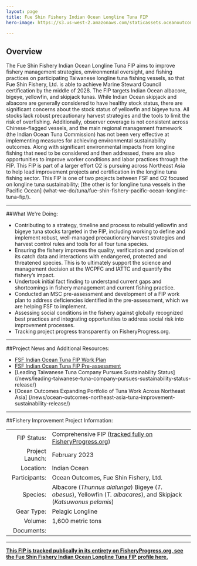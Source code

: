 ```yaml
---
layout: page 
title: Fue Shin Fishery Indian Ocean Longline Tuna FIP
hero-image: https://s3.us-west-2.amazonaws.com/staticassets.oceanoutcomes.org/hero+photos/FSF+FIP+vessels+image+4.png 

---
```

<h2>Overview</h2>

The Fue Shin Fishery Indian Ocean Longline Tuna FIP aims to improve fishery management strategies, environmental oversight, and fishing practices on participating Taiwanese longline tuna fishing vessels, so that Fue Shin Fishery, Ltd. is able to achieve Marine Steward Council certification by the middle of 2028. The FIP targets Indian Ocean albacore, bigeye, yellowfin, and skipjack tunas. While Indian Ocean skipjack and albacore are generally considered to have healthy stock status, there are significant concerns about the stock status of yellowfin and bigeye tuna. All stocks lack robust precautionary harvest strategies and the tools to limit the risk of overfishing. Additionally, observer coverage is not consistent across Chinese-flagged vessels, and the main regional management framework (the Indian Ocean Tuna Commission) has not been very effective at implementing measures for achieving environmental sustainability outcomes. Along with significant environmental impacts from longline fishing that need to be considered and then addressed, there are also opportunities to improve worker conditions and labor practices through the FIP. This FIP is part of a larger effort O2 is pursuing across Northeast Asia to help lead improvement projects and certification in the longline tuna fishing sector. This FIP is one of two projects between FSF and O2 focused on longline tuna sustainability; [the other is for longline tuna vessels in the Pacific Ocean] (what-we-do/tuna/fue-shin-fishery-pacific-ocean-longline-tuna-fip/).

---

##What We're Doing:

* Contributing to a strategy, timeline and process to rebuild yellowfin and bigeye tuna stocks targeted in the FIP, including working to define and implement robust, well-managed precautionary harvest strategies and harvest control rules and tools for all four tuna species.
* Ensuring the fishery improves the quality, verification and provision of its catch data and interactions with endangered, protected and threatened species. This is to ultimately support the science and management decision at the WCPFC and IATTC and quantify the fishery’s impact.
* Undertook initial fact finding to understand current gaps and shortcomings in fishery management and current fishing practice.
* Conducted an MSC pre-assessment and development of a FIP work plan to address deficiencies identified in the pre-assessment, which we are helping FSF to implement.
* Assessing social conditions in the fishery against globally recognized best practices and integrating opportunities to address social risk into improvement processes.
* Tracking project progress transparently on FisheryProgress.org.

---

##Project News and Additional Resources:

* <a href="https://s3.us-west-2.amazonaws.com/staticassets.oceanoutcomes.org/supporting+documents/IO+Work+Plan.pdf" target="_blank">FSF Indian Ocean Tuna FIP Work Plan</a>
* <a href=" " target="blank">FSF Indian Ocean Tuna FIP Pre-assessment</a>
* [Leading Taiwanese Tuna Company Pursues Sustainability Status] (/news/leading-taiwanese-tuna-company-pursues-sustainability-status-release/)
* [Ocean Outcomes Expanding Portfolio of Tuna Work Across Northeast Asia] (/news/ocean-outcomes-northeast-asia-tuna-improvement-sustainability-release/)

---

##Fishery Improvement Project Information:

|||
| ---: | --- |
| FIP Status: | Comprehensive FIP (<a href=" " target="_blank">tracked fully on FisheryProgress.org</a>) |
| Project Launch: | February 2023 |
| Location: | Indian Ocean |
| Participants: | Ocean Outcomes, Fue Shin Fishery, Ltd. |
| Species: | Albacore (*Thunnus alalunga*) Bigeye (*T. obesus*), Yellowfin (*T. albacares*), and Skipjack (*Katsuwonus pelamis*) |
| Gear Type: | Pelagic Longline |
| Volume: | 1,600 metric tons |
| Documents: | 

---

<a href="" target="_blank">**This FIP is tracked publically in its entirety on FisheryProgress.org, see the Fue Shin Fishery Indian Ocean Longline Tuna FIP profile here.**</a>
